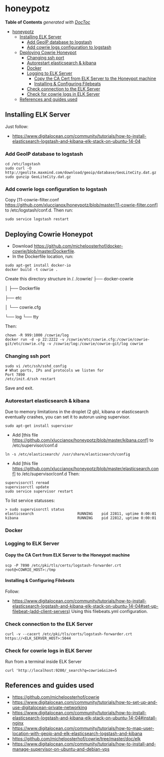 # honeypotz
**Table of Contents**  *generated with [DocToc](http://doctoc.herokuapp.com/)*

- [honeypotz](#)
	- [Installing ELK Server](#)
		- [Add GeoIP database to logstash](#)
		- [Add cowrie logs configuration to logstash](#)
	- [Deploying Cowrie Honeypot](#)
		- [Changing ssh port](#)
		- [Autorestart elasticsearch & kibana](#)
		- [Docker](#)
		- [Logging to ELK Server](#)
			- [Copy the CA Cert from ELK Server to the Honeypot machine](#)
			- [Installing & Configuring Filebeats](#)
		- [Check connection to the ELK Server](#)
		- [Check for cowrie logs in ELK Server](#)
	- [References and guides used](#)
    
## Installing ELK Server
Just follow:
* https://www.digitalocean.com/community/tutorials/how-to-install-elasticsearch-logstash-and-kibana-elk-stack-on-ubuntu-14-04
### Add GeoIP database to logstash
```
cd /etc/logstash
sudo curl -O http://geolite.maxmind.com/download/geoip/database/GeoLiteCity.dat.gz
sudo gunzip GeoLiteCity.dat.gz
```

### Add cowrie logs configuration to logstash
Copy [11-cowrie-filter.conf https://github.com/xluccianox/honeypotz/blob/master/11-cowrie-filter.conf] to /etc/logstash/conf.d.
Then run:
```
sudo service logstash restart
```
## Deploying Cowrie Honeypot
* Download https://github.com/micheloosterhof/docker-cowrie/blob/master/Dockerfile.
* In the Dockerfile location, run:
```
sudo apt-get install docker-io
docker build -t cowrie .
```
Create this directory structure in /.
/cowrie/
├── docker-cowrie

│   ├── Dockerfile

├── etc

│   └── cowrie.cfg

└── log
    └── tty
    
Then:

```
chown -R 999:1000 /cowrie/log 
docker run -d -p 22:2222 -v /cowrie/etc/cowrie.cfg:/cowrie/cowrie-git/etc/cowrie.cfg -v /cowrie/log:/cowrie/cowrie-git/log cowrie
```

### Changing ssh port
```
sudo vi /etc/ssh/sshd_config
# What ports, IPs and protocols we listen for
Port 7890
/etc/init.d/ssh restart
```
Save and exit.
### Autorestart elasticsearch & kibana
Due to memory limitations in the droplet (2 gb), kibana or elasticsearch eventually crashes, you can set it to autorun using supervisor.
```
sudo apt-get install supervisor
```
* Add [this file https://github.com/xluccianox/honeypotz/blob/master/kibana.conf] to /etc/supervisor/conf.d
```
ln -s /etc/elasticsearch/ /usr/share/elasticsearch/config
```
* Add [this file https://github.com/xluccianox/honeypotz/blob/master/elasticsearch.conf] to /etc/supervisor/conf.d
Then:
```
supervisorctl reread
supervisorctl update
sudo service supervisor restart
```
To list service statusses:
```
> sudo supervisorctl status
elasticsearch                    RUNNING    pid 22811, uptime 0:00:01
kibana                           RUNNING    pid 22812, uptime 0:00:01
```

### Docker
### Logging to ELK Server
#### Copy the CA Cert from ELK Server to the Honeypot machine
```
scp -P 7890 /etc/pki/tls/certs/logstash-forwarder.crt root@<COWRIE_HOST>:/tmp
```
#### Installing & Configuring Filebeats
Follow:
* https://www.digitalocean.com/community/tutorials/how-to-install-elasticsearch-logstash-and-kibana-elk-stack-on-ubuntu-14-04#set-up-filebeat-(add-client-servers)
Using this filebeats.yml configuration.
### Check connection to the ELK Server
```
curl -v --cacert /etc/pki/tls/certs/logstash-forwarder.crt https://<ELK_SERVER_HOST>:5044
```
### Check for cowrie logs in ELK Server
Run from a terminal inside ELK Server
```
curl 'http://localhost:9200/_search?q=cowrie&size=5
```

## References and guides used
* https://github.com/micheloosterhof/cowrie
* https://www.digitalocean.com/community/tutorials/how-to-set-up-and-use-digitalocean-private-networking
* https://www.digitalocean.com/community/tutorials/how-to-install-elasticsearch-logstash-and-kibana-elk-stack-on-ubuntu-14-04#install-nginx
* https://www.digitalocean.com/community/tutorials/how-to-map-user-location-with-geoip-and-elk-elasticsearch-logstash-and-kibana
* https://github.com/micheloosterhof/cowrie/tree/master/doc/elk
* https://www.digitalocean.com/community/tutorials/how-to-install-and-manage-supervisor-on-ubuntu-and-debian-vps
